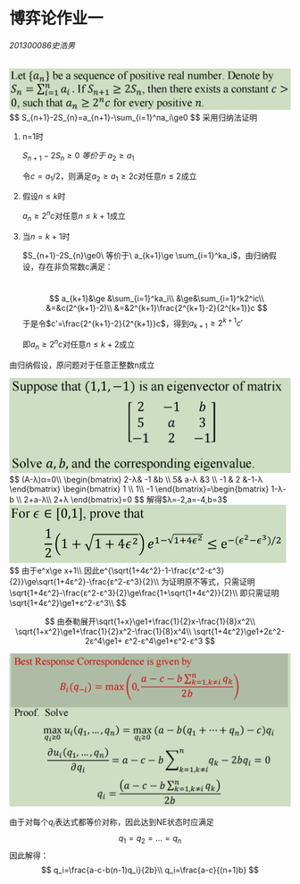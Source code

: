 # 博弈论作业一

###### 201300086史浩男

<img src="./博弈论作业一.assets/image-20230304194733336.png" alt="image-20230304194733336" style="zoom: 50%;" />
$$
S_{n+1}-2S_{n}=a_{n+1}-\sum_{i=1}^na_i\ge0
$$
采用归纳法证明

1. n=1时

   $S_{n+1}-2S_{n}\ge0\ 等价于\ a_2\ge a_1$

   令$c=a_1/2$，则满足$a_2\ge a_1 \ge2c$对任意$n\le2$成立

2. 假设$n\le k$时

   $a_n\ge2^nc$对任意$n\le k+1$成立

3. 当$n=k+1$时

   $S_{n+1}-2S_{n}\ge0\ 等价于\ a_{k+1}\ge \sum_{i=1}^ka_i$，由归纳假设，存在非负常数c满足：

   ​	
   $$
   a_{k+1}&\ge &\sum_{i=1}^ka_i\\
   &\ge&\sum_{i=1}^k2^ic\\
   &=&c(2^{k+1}-2)\\
   &=&2^{k+1}\frac{2^{k+1}-2}{2^{k+1}}c
   $$
   于是令$c'=\frac{2^{k+1}-2}{2^{k+1}}c$，得到$a_{k+1}\ge2^{k+1} c'$

   即$a_n\ge2^nc$对任意$n\le k+2$成立

由归纳假设，原问题对于任意正整数n成立



<img src="./博弈论作业一.assets/image-20230304194746452.png" alt="image-20230304194746452" style="zoom:50%;" />
$$
(A-λ)α=0\\
\begin{bmatrix}
  2-λ& -1 &b \\
  5& a-λ &3 \\
 -1 & 2 &-1-λ
\end{bmatrix}
\begin{bmatrix}
  1 \\
  1\\
 -1
\end{bmatrix}=\begin{bmatrix}
  1-λ-b \\
  2+a-λ\\
 2+λ
\end{bmatrix}=0
$$
解得$λ=-2,a=-4,b=3$



<img src="./博弈论作业一.assets/image-20230304194754478.png" alt="image-20230304194754478" style="zoom:50%;" />
$$
由于e^x\ge x+1\\
因此e^{\sqrt{1+4ε^2}-1-\frac{ε^2-ε^3}{2}}\ge\sqrt{1+4ε^2}-\frac{ε^2-ε^3}{2}\\
为证明原不等式，只需证明\sqrt{1+4ε^2}-\frac{ε^2-ε^3}{2}\ge\frac{1+\sqrt{1+4ε^2}}{2}\\
即只需证明\sqrt{1+4ε^2}\ge1+ε^2-ε^3\\
$$

$$
由泰勒展开\sqrt{1+x}\ge1+\frac{1}{2}x-\frac{1}{8}x^2\\
\sqrt{1+x^2}\ge1+\frac{1}{2}x^2-\frac{1}{8}x^4\\
\sqrt{1+4ε^2}\ge1+2ε^2-2ε^4\ge1+ ε^2-ε^4\ge1+ε^2-ε^3
$$



<img src="./博弈论作业一.assets/image-20230304194822081.png" alt="image-20230304194822081" style="zoom:50%;" />

由于对每个$q_i$表达式都等价对称，因此达到NE状态时应满足
$$
q_1=q_2=...=q_n
$$
因此解得：
$$
q_i=\frac{a-c-b(n-1)q_i}{2b}\\
q_i=\frac{a-c}{(n+1)b}
$$
